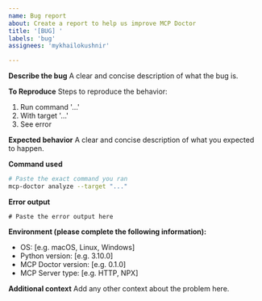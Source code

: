```yaml
---
name: Bug report
about: Create a report to help us improve MCP Doctor
title: '[BUG] '
labels: 'bug'
assignees: 'mykhailokushnir'

---
```


**Describe the bug**
A clear and concise description of what the bug is.

**To Reproduce**
Steps to reproduce the behavior:
1. Run command '...'
2. With target '...'
3. See error

**Expected behavior**
A clear and concise description of what you expected to happen.

**Command used**
```bash
# Paste the exact command you ran
mcp-doctor analyze --target "..."
```

**Error output**
```
# Paste the error output here
```

**Environment (please complete the following information):**
- OS: [e.g. macOS, Linux, Windows]
- Python version: [e.g. 3.10.0]
- MCP Doctor version: [e.g. 0.1.0]
- MCP Server type: [e.g. HTTP, NPX]

**Additional context**
Add any other context about the problem here.

